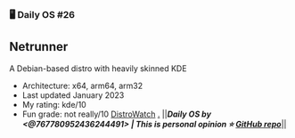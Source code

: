 ### 🖥️ Daily OS #26
## Netrunner
A Debian-based distro with heavily skinned KDE
- Architecture: x64, arm64, arm32
- Last updated January 2023
- My rating: kde/10
- Fun grade: not really/10
[DistroWatch](<https://distrowatch.com/table.php?distribution=netrunner>)
[.](https://www.netrunner.com/wp-content/uploads/Screenshot_20200223_194102-1024x576.png)
||__***Daily OS by <@767780952436244491> | This is personal opinion
⭐ [GitHub repo](<https://github.com/nikolan123/daily-os>)***__||
